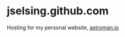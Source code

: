 jselsing.github.com
===================

Hosting for my personal website, [astroman.io](https://www.astroman.io "Jonatans personal homepage") 
